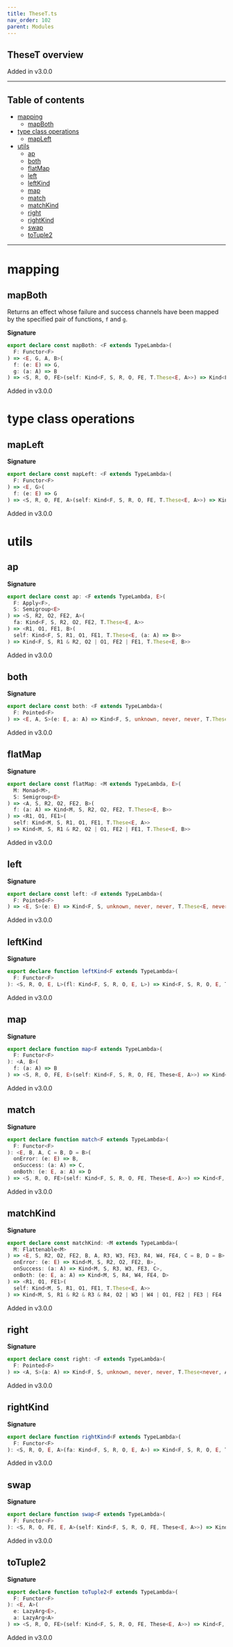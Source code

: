 ```yaml
---
title: TheseT.ts
nav_order: 102
parent: Modules
---
```


## TheseT overview

Added in v3.0.0

---

<h2 class="text-delta">Table of contents</h2>

- [mapping](#mapping)
  - [mapBoth](#mapboth)
- [type class operations](#type-class-operations)
  - [mapLeft](#mapleft)
- [utils](#utils)
  - [ap](#ap)
  - [both](#both)
  - [flatMap](#flatmap)
  - [left](#left)
  - [leftKind](#leftkind)
  - [map](#map)
  - [match](#match)
  - [matchKind](#matchkind)
  - [right](#right)
  - [rightKind](#rightkind)
  - [swap](#swap)
  - [toTuple2](#totuple2)

---

# mapping

## mapBoth

Returns an effect whose failure and success channels have been mapped by
the specified pair of functions, `f` and `g`.

**Signature**

```ts
export declare const mapBoth: <F extends TypeLambda>(
  F: Functor<F>
) => <E, G, A, B>(
  f: (e: E) => G,
  g: (a: A) => B
) => <S, R, O, FE>(self: Kind<F, S, R, O, FE, T.These<E, A>>) => Kind<F, S, R, O, FE, T.These<G, B>>
```

Added in v3.0.0

# type class operations

## mapLeft

**Signature**

```ts
export declare const mapLeft: <F extends TypeLambda>(
  F: Functor<F>
) => <E, G>(
  f: (e: E) => G
) => <S, R, O, FE, A>(self: Kind<F, S, R, O, FE, T.These<E, A>>) => Kind<F, S, R, O, FE, T.These<G, A>>
```

Added in v3.0.0

# utils

## ap

**Signature**

```ts
export declare const ap: <F extends TypeLambda, E>(
  F: Apply<F>,
  S: Semigroup<E>
) => <S, R2, O2, FE2, A>(
  fa: Kind<F, S, R2, O2, FE2, T.These<E, A>>
) => <R1, O1, FE1, B>(
  self: Kind<F, S, R1, O1, FE1, T.These<E, (a: A) => B>>
) => Kind<F, S, R1 & R2, O2 | O1, FE2 | FE1, T.These<E, B>>
```

Added in v3.0.0

## both

**Signature**

```ts
export declare const both: <F extends TypeLambda>(
  F: Pointed<F>
) => <E, A, S>(e: E, a: A) => Kind<F, S, unknown, never, never, T.These<E, A>>
```

Added in v3.0.0

## flatMap

**Signature**

```ts
export declare const flatMap: <M extends TypeLambda, E>(
  M: Monad<M>,
  S: Semigroup<E>
) => <A, S, R2, O2, FE2, B>(
  f: (a: A) => Kind<M, S, R2, O2, FE2, T.These<E, B>>
) => <R1, O1, FE1>(
  self: Kind<M, S, R1, O1, FE1, T.These<E, A>>
) => Kind<M, S, R1 & R2, O2 | O1, FE2 | FE1, T.These<E, B>>
```

Added in v3.0.0

## left

**Signature**

```ts
export declare const left: <F extends TypeLambda>(
  F: Pointed<F>
) => <E, S>(e: E) => Kind<F, S, unknown, never, never, T.These<E, never>>
```

Added in v3.0.0

## leftKind

**Signature**

```ts
export declare function leftKind<F extends TypeLambda>(
  F: Functor<F>
): <S, R, O, E, L>(fl: Kind<F, S, R, O, E, L>) => Kind<F, S, R, O, E, These<L, never>>
```

Added in v3.0.0

## map

**Signature**

```ts
export declare function map<F extends TypeLambda>(
  F: Functor<F>
): <A, B>(
  f: (a: A) => B
) => <S, R, O, FE, E>(self: Kind<F, S, R, O, FE, These<E, A>>) => Kind<F, S, R, O, FE, These<E, B>>
```

Added in v3.0.0

## match

**Signature**

```ts
export declare function match<F extends TypeLambda>(
  F: Functor<F>
): <E, B, A, C = B, D = B>(
  onError: (e: E) => B,
  onSuccess: (a: A) => C,
  onBoth: (e: E, a: A) => D
) => <S, R, O, FE>(self: Kind<F, S, R, O, FE, These<E, A>>) => Kind<F, S, R, O, FE, B | C | D>
```

Added in v3.0.0

## matchKind

**Signature**

```ts
export declare const matchKind: <M extends TypeLambda>(
  M: Flattenable<M>
) => <E, S, R2, O2, FE2, B, A, R3, W3, FE3, R4, W4, FE4, C = B, D = B>(
  onError: (e: E) => Kind<M, S, R2, O2, FE2, B>,
  onSuccess: (a: A) => Kind<M, S, R3, W3, FE3, C>,
  onBoth: (e: E, a: A) => Kind<M, S, R4, W4, FE4, D>
) => <R1, O1, FE1>(
  self: Kind<M, S, R1, O1, FE1, T.These<E, A>>
) => Kind<M, S, R1 & R2 & R3 & R4, O2 | W3 | W4 | O1, FE2 | FE3 | FE4 | FE1, B | C | D>
```

Added in v3.0.0

## right

**Signature**

```ts
export declare const right: <F extends TypeLambda>(
  F: Pointed<F>
) => <A, S>(a: A) => Kind<F, S, unknown, never, never, T.These<never, A>>
```

Added in v3.0.0

## rightKind

**Signature**

```ts
export declare function rightKind<F extends TypeLambda>(
  F: Functor<F>
): <S, R, O, E, A>(fa: Kind<F, S, R, O, E, A>) => Kind<F, S, R, O, E, These<never, A>>
```

Added in v3.0.0

## swap

**Signature**

```ts
export declare function swap<F extends TypeLambda>(
  F: Functor<F>
): <S, R, O, FE, E, A>(self: Kind<F, S, R, O, FE, These<E, A>>) => Kind<F, S, R, O, FE, These<A, E>>
```

Added in v3.0.0

## toTuple2

**Signature**

```ts
export declare function toTuple2<F extends TypeLambda>(
  F: Functor<F>
): <E, A>(
  e: LazyArg<E>,
  a: LazyArg<A>
) => <S, R, O, FE>(self: Kind<F, S, R, O, FE, These<E, A>>) => Kind<F, S, R, O, FE, readonly [E, A]>
```

Added in v3.0.0
